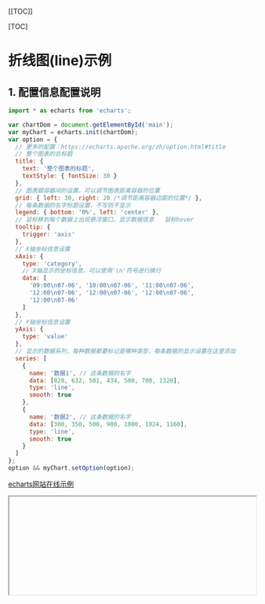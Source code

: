 [[TOC]]

[TOC]



# 折线图(line)示例

## 1. 配置信息配置说明

```js
import * as echarts from 'echarts';

var chartDom = document.getElementById('main');
var myChart = echarts.init(chartDom);
var option = {
  // 更多的配置：https://echarts.apache.org/zh/option.html#title
  // 整个图表的总标题
  title: {
    text: '整个图表的标题',
    textStyle: { fontSize: 30 }
  },
  // 图表跟容器间的设置，可以调节图表距离容器的位置
  grid: { left: 30, right: 20 /*调节距离容器边距的位置*/ },
  // 每条数据的名字标题设置，不写则不显示
  legend: { bottom: '0%', left: 'center' },
  // 鼠标移到每个数据上出现悬浮窗口，显示数据信息   鼠标hover
  tooltip: {
    trigger: 'axis'
  },
  // X轴坐标信息设置
  xAxis: {
    type: 'category',
    // X轴显示的坐标信息，可以使用'\n'符号进行换行
    data: [
      '09:00\n07-06', '10:00\n07-06', '11:00\n07-06',
      '12:00\n07-06', '12:00\n07-06', '12:00\n07-06',
      '12:00\n07-06'
    ]
  },
  // Y轴坐标信息设置
  yAxis: {
    type: 'value'
  },
  // 显示的数据系列，每种数据都要标记是哪种类型，每条数据的显示设置在这里添加
  series: [
    {
      name: '数据1', // 这条数据的名字
      data: [820, 632, 501, 434, 500, 700, 1320],
      type: 'line',
      smooth: true
    },
    {
      name: '数据2', // 这条数据的名字
      data: [300, 350, 500, 900, 1000, 1024, 1160],
      type: 'line',
      smooth: true
    }
  ]
};
option && myChart.setOption(option);
```

[echarts网站在线示例](https://echarts.apache.org/examples/zh/editor.html?c=line-smooth&code=PYBwLglsB2AEC8sDeAoWsD0HaBezQWJqAhboLKJgdv6BY_wBZhggDOAXFgKYDGFAhgE5i0B07Idmya9gnAOYYAXhQyhIMXlQC2AGwDEkMKqZpM2QC6mgKjlAf2qALCIKBuA0DgFoAyMvVp31ke9GCYAPMM4Dkx8wR2PgA0rrDuXgDKYACeTsgAZjBgkRBSTM4AzAAMwQC-oegFeliw5oD7sYCd2oAWaoAvqQSAfdEkgDD_gPfKgKdygMAxgEFB5oC7sYDdnjUEgLLyJHrinBAAJs5IsDoJ3rA5wbBT4lTOAEzZmABUPYM1gJ3xfaMk-9jF6KWA89aAhuaADqaAdsYEgLAqgOradk3NgLBygEzFQCYSn9AHxmgC5PPQ6cRMaCzZCwABGwGowGUvmyAFIQgsmEtfCxYe5OD5YDd9LBAAT51kA356ABiU7kZXoAoOUAX4qABudADUGgDtbQDpXoBj5WaENegEP5QD2BugqdYKMAAG5MTgOYDAVSQEBzMJgDYwzi-dgeCC0EJ6cmlAAagBd4wAK6tZxU09B4AIIGhguSXhGIgDKwHwsdjucRiGLG93Tf3sZwAbR82QAnPRstkADrQbIAdgAtNkAGw4nwARmyCeTqczObz-fzxZT6azubWBe21dLdYrTcTNbL9Z9-fbJdr5YbvebA9zAF1CmTJ6UAJrW21i-3oGLOw0a92xL2-WXsVQAVyYPhN0-wEIIr0A3z6AdCVmndALOer0AvwmAQMjrIAG6MA9GaAYoS74BvH0A0eq3s8bwQk0gAU6oAm_GADOJgDftoABUp6LQCoQEwrqRmEqDuug0DsMo3o-K8-Y4qUEHAR8nxhOgYZgBGsCRgAHLsazZpk2xrAArNk-ZrAALJkPEcYmaxpkJsD5qx2QTpRHpbj6qgQNAh6Tu6tDKMqYAUM4WoHmE5LoJhWE4XhvivNsxHYKRrzkdJ1G0ZGOS5CsnGCY5saiYW7nZNsAlifm2aScpkqbvh8mKSGWGqepmnhJwOnuuSY4oHkADcQA)

<iframe
  :src="$withBase('/echarts-example/line/001-line-smooth.html')"
  width="100%" height="200"
  frameborder="1" scrolling="No" leftmargin="0" topmargin="0"
/>

